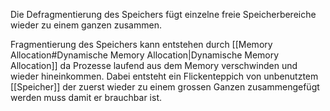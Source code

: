 Die Defragmentierung des Speichers fügt einzelne freie Speicherbereiche wieder zu einem ganzen zusammen. 

Fragmentierung des Speichers kann entstehen durch [[Memory Allocation#Dynamische Memory Allocation|Dynamische Memory Allocation]] da Prozesse laufend aus dem Memory verschwinden und wieder hineinkommen. Dabei entsteht ein Flickenteppich von unbenutztem [[Speicher]] der zuerst wieder zu einem grossen Ganzen zusammengefügt werden muss damit er brauchbar ist. 
